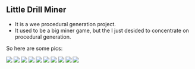 ## Little Drill Miner
 - It is a wee procedural generation project.
 - It used to be a big miner game, but the I just desided to concentrate on procedural generation.

So here are some pics:

<img src="https://miro.medium.com/max/1100/1*UB2xmuEsg3AXQlU_K_8BnQ.jpeg">
<img src="https://miro.medium.com/max/1100/1*QIkO1J2qAqZIZ8biPWTJ-A.jpeg">
<img src="https://miro.medium.com/max/1100/1*pHNrV1Z3kfTOo70dVBWV0g.jpeg">
<img src="https://miro.medium.com/max/1100/1*qRNp0uaYs8dALz3VvI-qQQ.jpeg">
<img src="https://miro.medium.com/max/1100/1*3twOZBbEqPRybLzUeoXLTA.jpeg">
<img src="https://miro.medium.com/max/1100/1*M7_8oZEW2K5tvF3ucwN4pw.jpeg">
<img src="https://miro.medium.com/max/1100/1*6yMbV5reKeJ5Ob-fgSu1SA.jpeg">
<img src="https://miro.medium.com/max/1100/1*2o7sQN0MnFUNikjRSnjimA.jpeg">
<img src="https://miro.medium.com/max/1100/1*yHYxYeV0spe_Lmp_PmYYbw.jpeg">
<img src="https://miro.medium.com/max/1100/1*audh9DO0IFjMG9pGVSfzOA.jpeg">
